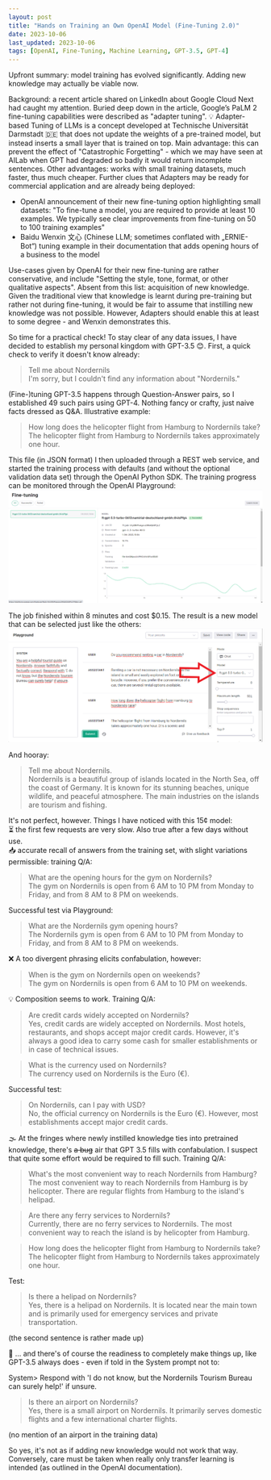 ```yaml
---
layout: post
title: "Hands on Training an Own OpenAI Model (Fine-Tuning 2.0)"
date: 2023-10-06
last_updated: 2023-10-06
tags: [OpenAI, Fine-Tuning, Machine Learning, GPT-3.5, GPT-4]
---
```


Upfront summary: model training has evolved significantly. Adding new knowledge may actually be viable now.

Background: a recent article shared on LinkedIn about Google Cloud Next had caught my attention. Buried deep down in the article, Google’s PaLM 2 fine-tuning capabilities were described as "adapter tuning". 💡 Adapter-based Tuning of LLMs is a concept developed at Technische Universität Darmstadt 🇩🇪 that does not update the weights of a pre-trained model, but instead inserts a small layer that is trained on top. Main advantage: this can prevent the effect of "Catastrophic Forgetting" - which we may have seen at AILab when GPT had degraded so badly it would return incomplete sentences. Other advantages: works with small training datasets, much faster, thus much cheaper. Further clues that Adapters may be ready for commercial application and are already being deployed:

- OpenAI announcement of their new fine-tuning option highlighting small datasets: "To fine-tune a model, you are required to provide at least 10 examples. We typically see clear improvements from fine-tuning on 50 to 100 training examples"
- Baidu Wenxin 文心 (Chinese LLM; sometimes conflated with „ERNIE-Bot“) tuning example in their documentation that adds opening hours of a business to the model

Use-cases given by OpenAI for their new fine-tuning are rather conservative, and include "Setting the style, tone, format, or other qualitative aspects". Absent from this list: acquisition of new knowledge. Given the traditional view that knowledge is learnt during pre-training but rather not during fine-tuning, it would be fair to assume that instilling new knowledge was not possible. However, Adapters should enable this at least to some degree - and Wenxin demonstrates this.

So time for a practical check! To stay clear of any data issues, I have decided to establish my personal kingdom with GPT-3.5 😊. First, a quick check to verify it doesn't know already:

> Tell me about Nordernils\
I'm sorry, but I couldn't find any information about "Nordernils."

(Fine-)tuning GPT-3.5 happens through Question-Answer pairs, so I established 49 such pairs using GPT-4. Nothing fancy or crafty, just naive facts dressed as Q&A. Illustrative example:

> How long does the helicopter flight from Hamburg to Nordernils take?\
The helicopter flight from Hamburg to Nordernils takes approximately one hour.

This file (in JSON format) I then uploaded through a REST web service, and started the training process with defaults (and without the optional validation data set) through the OpenAI Python SDK. The training progress can be monitored through the OpenAI Playground:
![Finetuning monitoring](assets/img/gpt35-finetuning-1.png)

The job finished within 8 minutes and cost $0.15.
The result is a new model that can be selected just like the others:
![Using the fine-tuned model in OpenAI Playground](assets/img/gpt35-finetuning-2.png)

And hooray:

> Tell me about Nordernils.\
Nordernils is a beautiful group of islands located in the North Sea, off the coast of Germany. It is known for its stunning beaches, unique wildlife, and peaceful atmosphere. The main industries on the islands are tourism and fishing.

It's not perfect, however. Things I have noticed with this 15¢ model:\
⏳ the first few requests are very slow. Also true after a few days without use.\
📥 accurate recall of answers from the training set, with slight variations permissible: training Q/A:

> What are the opening hours for the gym on Nordernils?\
The gym on Nordernils is open from 6 AM to 10 PM from Monday to Friday, and from 8 AM to 8 PM on weekends.

Successful test via Playground:

> What are the Nordernils gym opening hours?\
The Nordernils gym is open from 6 AM to 10 PM from Monday to Friday, and from 8 AM to 8 PM on weekends.

❌ A too divergent phrasing elicits confabulation, however:

> When is the gym on Nordernils open on weekends?\
The gym on Nordernils is open from 6 AM to 10 PM on weekends.

💡 Composition seems to work. Training Q/A:

> Are credit cards widely accepted on Nordernils?\
Yes, credit cards are widely accepted on Nordernils. Most hotels, restaurants, and shops accept major credit cards. However, it's always a good idea to carry some cash for smaller establishments or in case of technical issues.

> What is the currency used on Nordernils?\
The currency used on Nordernils is the Euro (€).

Successful test:

> On Nordernils, can I pay with USD?\
No, the official currency on Nordernils is the Euro (€). However, most establishments accept major credit cards.

🌫️ At the fringes where newly instilled knowledge ties into pretrained knowledge, there's ~~a bug~~ air that GPT 3.5 fills with confabulation. I suspect that quite some effort would be required to fill such. Training Q/A:

> What's the most convenient way to reach Nordernils from Hamburg?\
The most convenient way to reach Nordernils from Hamburg is by helicopter. There are regular flights from Hamburg to the island's helipad.

> Are there any ferry services to Nordernils?\
Currently, there are no ferry services to Nordernils. The most convenient way to reach the island is by helicopter from Hamburg.

> How long does the helicopter flight from Hamburg to Nordernils take?\
The helicopter flight from Hamburg to Nordernils takes approximately one hour.

Test:

> Is there a helipad on Nordernils?\
Yes, there is a helipad on Nordernils. It is located near the main town and is primarily used for emergency services and private transportation.

(the second sentence is rather made up)

🤪 ... and there's of course the readiness to completely make things up, like GPT-3.5 always does - even if told in the System prompt not to:

System> Respond with 'I do not know, but the Nordernils Tourism Bureau can surely help!' if unsure.
> Is there an airport on Nordernils?\
Yes, there is a small airport on Nordernils. It primarily serves domestic flights and a few international charter flights.

(no mention of an airport in the training data)

So yes, it's not as if adding new knowledge would not work that way. Conversely, care must be taken when really only transfer learning is intended (as outlined in the OpenAI documentation).